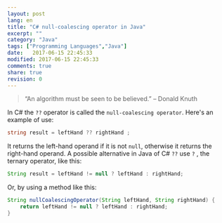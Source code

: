 ```yaml
--- 
layout: post
lang: en
title: "C# null-coalescing operator in Java"
excerpt: ""
category: "Java"
tags: ["Programming Languages","Java"]
date:   2017-06-15 22:45:33
modified: 2017-06-15 22:45:33
comments: true
share: true
revision: 0
---
```


> “An algorithm must be seen to be believed.”
> – Donald Knuth

In C# the `??` operator is called the `null-coalescing operator`. 
Here's an example of use:

```csharp
string result = leftHand ?? rightHand ;
```

It returns the left-hand operand if it is not `null`, otherwise it returns the right-hand operand.
A possible alternative in Java of C# `??` use `?` , the ternary operator, like this:

```java
String result = leftHand != null ? leftHand : rightHand; 
```

Or, by using a method like this:

```java
String nullCoalescingOperator(String leftHand, String rightHand) {
    return leftHand != null ? leftHand : rightHand;
}
```